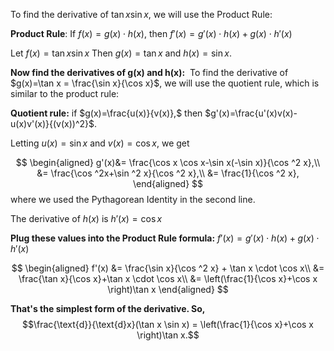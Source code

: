 To find the derivative of $\tan x \sin x$, we will use the Product Rule:

**Product Rule**: If $f(x) = g(x) \cdot  h(x)$, then $f'(x) = g'(x) \cdot h(x) + g(x) \cdot h'(x)$

Let $f(x) = \tan x\sin x$ Then $g(x) = \tan x$ and $h(x) = \sin x$.

**Now find the derivatives of g(x) and h(x):** 
To find the derivative of $g(x)=\tan x = \frac{\sin x}{\cos x}$, we will use the quotient rule, which is similar to the product rule:

**Quotient rule:** if $g(x)=\frac{u(x)}{v(x)},$ then $g'(x)=\frac{u'(x)v(x)-u(x)v'(x)}{(v(x))^2}$.

Letting $u(x)=\sin x$ and $v(x)=\cos x$, we get 

$$
\begin{aligned}
g'(x)&= \frac{\cos x \cos x-\sin x(-\sin x)}{\cos ^2 x},\\
&= \frac{\cos ^2x+\sin ^2 x}{\cos ^2 x},\\
&= \frac{1}{\cos ^2 x},
\end{aligned}
$$
where we used the Pythagorean Identity in the second line.

The derivative of $h(x)$ is $h'(x)=\cos x$

**Plug these values into the Product Rule formula:** $f'(x) = g'(x) \cdot h(x) + g(x) \cdot h'(x)$ 

$$
\begin{aligned}
f'(x) &=  \frac{\sin x}{\cos ^2 x} + \tan x \cdot \cos x\\
&= \frac{\tan x}{\cos x}+\tan x \cdot \cos x\\
&= \left(\frac{1}{\cos x}+\cos x \right)\tan x
\end{aligned}
$$

**That's the simplest form of the derivative. So,** 
$$\frac{\text{d}}{\text{d}x}(\tan x \sin x) = \left(\frac{1}{\cos x}+\cos x \right)\tan x.$$